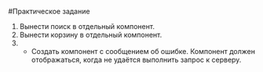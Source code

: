 #Практическое задание <br>
1. Вынести поиск в отдельный компонент. <br>
2. Вынести корзину в отдельный компонент. <br>
3. * Создать компонент с сообщением об ошибке. Компонент должен отображаться, когда не
удаётся выполнить запрос к серверу.

